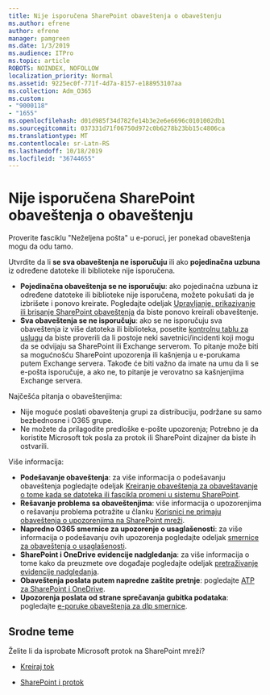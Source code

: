```yaml
---
title: Nije isporučena SharePoint obaveštenja o obaveštenju
ms.author: efrene
author: efrene
manager: pamgreen
ms.date: 1/3/2019
ms.audience: ITPro
ms.topic: article
ROBOTS: NOINDEX, NOFOLLOW
localization_priority: Normal
ms.assetid: 9225ec0f-771f-4d7a-8157-e188953107aa
ms.collection: Adm_O365
ms.custom:
- "9000118"
- "1655"
ms.openlocfilehash: d01d985f34d782fe14b3e2e6e6696c0101002db1
ms.sourcegitcommit: 037331d71f06750d972c0b6278b23bb15c4806ca
ms.translationtype: MT
ms.contentlocale: sr-Latn-RS
ms.lasthandoff: 10/18/2019
ms.locfileid: "36744655"
---
```

# <a name="sharepoint-alert-notifications-not-delivered"></a>Nije isporučena SharePoint obaveštenja o obaveštenju

Proverite fasciklu "Neželjena pošta" u e-poruci, jer ponekad obaveštenja mogu da odu tamo.

Utvrdite da li **se sva obaveštenja ne isporučuju** ili ako **pojedinačna uzbuna** iz određene datoteke ili biblioteke nije isporučena.

- **Pojedinačna obaveštenja se ne isporučuju**: ako pojedinačna uzbuna iz određene datoteke ili biblioteke nije isporučena, možete pokušati da je izbrišete i ponovo kreirate. Pogledajte odeljak [Upravljanje, prikazivanje ili brisanje SharePoint obaveštenja](https://support.office.com/article/manage-view-or-delete-sharepoint-alerts-99dfb19c-9a90-4a8c-aba1-aa8c8afb0de2?ui=en-US&rs=&ad=US#ID0EAADAAA=Online) da biste ponovo kreirali obaveštenje.
- **Sva obaveštenja se ne isporučuju**: ako se ne isporučuju sva obaveštenja iz više datoteka ili biblioteka, posetite [kontrolnu tablu za uslugu](https://admin.microsoft.com/AdminPortal/Home#/servicehealth) da biste proverili da li postoje neki savetnici/incidenti koji mogu da se odvijaju sa SharePoint ili Exchange serverom. To pitanje može biti sa mogućnošću SharePoint upozorenja ili kašnjenja u e-porukama putem Exchange servera. Takođe će biti važno da imate na umu da li se e-pošta isporučuje, a ako ne, to pitanje je verovatno sa kašnjenjima Exchange servera.

Najčešća pitanja o obaveštenjima:

- Nije moguće poslati obaveštenja grupi za distribuciju, podržane su samo bezbednosne i O365 grupe.
- Ne možete da prilagodite predloške e-pošte upozorenja; Potrebno je da koristite Microsoft tok posla za protok ili SharePoint dizajner da biste ih ostvarili.

Više informacija:

- **Podešavanje obaveštenja**: za više informacija o podešavanju obaveštenja pogledajte odeljak [Kreiranje obaveštenja za obaveštavanje o tome kada se datoteka ili fascikla promeni u sistemu SharePoint](https://support.office.com/article/create-an-alert-to-get-notified-when-a-file-or-folder-changes-in-sharepoint-e5a79e7b-a146-46da-a9ef-d65409ba8918).
- **Rešavanje problema sa obaveštenjima**: više informacija o upozorenjima o rešavanju problema potražite u članku [Korisnici ne primaju obaveštenja o upozorenjima na SharePoint mreži](https://docs.microsoft.com/sharepoint/support/sites/no-alert-notifications).
- **Napredno O365 smernice za upozorenje o usaglašenosti**: za više informacija o podešavanju ovih upozorenja pogledajte odeljak [smernice za obaveštenja o usaglašenosti](https://docs.microsoft.com/office365/securitycompliance/alert-policies).
- **SharePoint i OneDrive evidencije nadgledanja**: za više informacija o tome kako da preuzmete ove događaje pogledajte odeljak [pretraživanje evidencije nadgledanja](https://docs.microsoft.com/office365/securitycompliance/search-the-audit-log-in-security-and-compliance#search-the-audit-log).
- **Obaveštenja poslata putem napredne zaštite pretnje**: pogledajte [ATP za SharePoint i OneDrive](https://docs.microsoft.com/office365/securitycompliance/atp-for-spo-odb-and-teams).
- **Upozorenja poslata od strane sprečavanja gubitka podataka**: pogledajte [e-poruke obaveštenja za dlp smernice](https://docs.microsoft.com/office365/securitycompliance/use-notifications-and-policy-tips).

## <a name="related-topics"></a>Srodne teme

Želite li da isprobate Microsoft protok na SharePoint mreži?

- [Kreiraj tok](https://support.office.com/article/a9c3e03b-0654-46af-a254-20252e580d01)

- [SharePoint i protok](https://flow.microsoft.com//blog/sharepoint-and-flow/)
